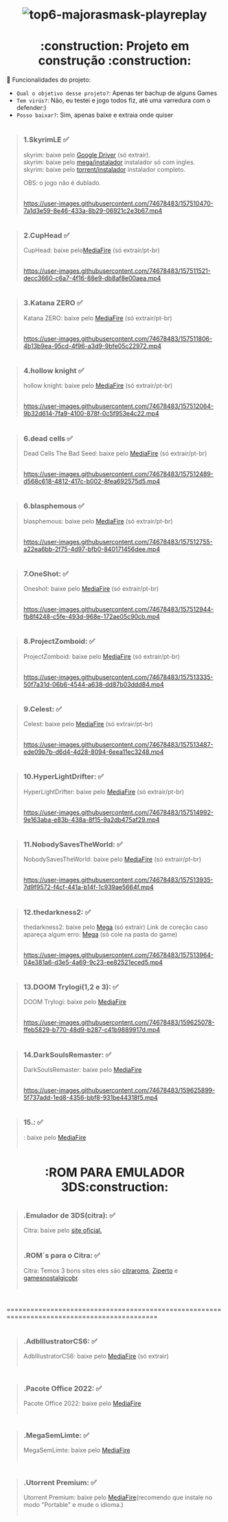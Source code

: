 ### <h1 align="center">![top6-majorasmask-playreplay](https://user-images.githubusercontent.com/74678483/159605466-3468b37e-28bc-4dc3-b210-9cad32c79492.jpg)</h1>

<h1 align="center">:construction: Projeto em construção :construction:</h1>

:hammer: Funcionalidades do projeto:

- `Qual o objetivo desse projeto?`: Apenas ter bachup de alguns Games
- `Tem virús?`: Não, eu testei e jogo todos fiz, até uma varredura com o defender:)
- `Posso baixar?`: Sim, apenas baixe e extraia onde quiser 

#

>### 1.SkyrimLE ✅
>skyrim: baixe pelo <a href="https://seulink.online/paraVcsSkyrimLEMHB">Google Driver</a> (só extrair). <br> 
 skyrim: baixe pelo <a href="https://mega.nz/file/j59wlYLa#FoR2Ke0UmJpvnA2TJg7MoAi2q0WbJ6SRUE0jt5a_xbQ ">mega/instalador</a> instalador só com ingles.  
 skyrim: baixe pelo <a href="https://seulink.digital/paraVcsTorrentSkyrimLEMHB">torrent/instalador</a> instalador completo.
>
>OBS: o jogo não é dublado.
> <br><br>
> 
>https://user-images.githubusercontent.com/74678483/157510470-7a1d3e59-8e46-433a-8b29-06921c2e3b67.mp4
># 

>#
>### 2.CupHead ✅
>CupHead: baixe pelo<a href="https://fir3.net/paravocesCupHeadMHB">MediaFire</a> (só extrair/pt-br)
> <br><br>
>
>https://user-images.githubusercontent.com/74678483/157511521-decc3660-c6a7-4f16-88e9-db8af8e00aea.mp4
># 

>#
>### 3.Katana ZERO ✅
>Katana ZERO: baixe pelo <a href="https://seulink.online/paraVcsKatanaZeroMHB">MediaFire</a> (só extrair/pt-br)
><br><br>
>
>https://user-images.githubusercontent.com/74678483/157511806-4b13b9ea-95cd-4f96-a3d9-9bfe05c22972.mp4
># 

>#
>### 4.hollow knight ✅
>hollow knight: baixe pelo <a href="https://seulink.online/paraVcsHollowKnightMHB">MediaFire</a> (só extrair/pt-br)
><br><br>
>
>https://user-images.githubusercontent.com/74678483/157512064-9b32d614-7fa9-4100-878f-0c5f953e4c22.mp4
># 

>#
>### 6.dead cells ✅
>Dead Cells The Bad Seed: baixe pelo <a href="https://seulink.online/paraVcsDeadCellsMHB">MediaFire</a> (só extrair/pt-br)
><br><br>
>
>https://user-images.githubusercontent.com/74678483/157512489-d568c618-4812-417c-b002-8fea692575d5.mp4
>#
 
>#
>### 6.blasphemous ✅
>blasphemous: baixe pelo <a href="https://seulink.online/paraVcsBlasphemousMHB">MediaFire</a> (só extrair/pt-br)
><br><br>
>
>https://user-images.githubusercontent.com/74678483/157512755-a22ea6bb-2f75-4d97-bfb0-840171456dee.mp4
># 

>#
>### 7.OneShot: ✅
>Oneshot: baixe pelo <a href="https://seulink.online/paraVcsOneShoMHB">MediaFire</a> (só extrair/pt-br)
><br><br>
>
>https://user-images.githubusercontent.com/74678483/157512944-fb8f4248-c5fe-493d-968e-172ae05c90cb.mp4
># 

>#
>### 8.ProjectZomboid: ✅
>ProjectZomboid: baixe pelo <a href="https://seulink.online/paravcsProjectZombiodMHB">MediaFire</a> (só extrair/pt-br)
><br><br>
>
>https://user-images.githubusercontent.com/74678483/157513335-50f7a31d-06b6-4544-a638-dd87b03ddd84.mp4
># 

>#
>### 9.Celest: ✅ 
>Celest: baixe pelo <a href="https://seulink.online/paraVcsCelestev1_4MHB">MediaFire</a> (só extrair/pt-br)
><br><br>
>
>https://user-images.githubusercontent.com/74678483/157513487-ede09b7b-d6d4-4d28-8094-6eea11ec3248.mp4
># 

>#
>### 10.HyperLightDrifter: ✅ 
>HyperLightDrifter: baixe pelo <a href="https://seulink.online/paraVcsHyperLightDrifterMHB">MediaFire</a> (só extrair/pt-br)
><br><br>
>
>https://user-images.githubusercontent.com/74678483/157514992-9e163aba-e83b-438a-8f15-9a2db475af29.mp4
># 

>#
>### 11.NobodySavesTheWorld: ✅ 
>NobodySavesTheWorld: baixe pelo <a href="https://seulink.online/paraVcsNobodySavesTtheWorldMHB">MediaFire</a> (só extrair/pt-br)
><br><br>
>
>https://user-images.githubusercontent.com/74678483/157513935-7d9f9572-f4cf-441a-b14f-1c939ae5664f.mp4
># 

>#
>### 12.thedarkness2: ✅ 
>thedarkness2: baixe pelo <a href="https://seulink.digital/paraVcsthedarkness2MHB">Mega</a> (só extrair)
>Link de coreção caso apareça algum erro: <a href="https://seulink.online/paraVcsTDNresolvidoMHB">Mega</a> (só cole na pasta do game)
><br><br>
>
>https://user-images.githubusercontent.com/74678483/157513964-04e381a6-d3e5-4a69-9c23-ee82521eced5.mp4
># 

>### 13.DOOM Trylogi(1,2 e 3): ✅ 
>DOOM Trylogi: baixe pelo <a href="https://seulink.digital/paraVcsDOOMTrylogitMHB">MediaFire</a>
><br><br>
>
>https://user-images.githubusercontent.com/74678483/159625078-ffeb5829-b770-48d9-b287-c41b9889917d.mp4
># 

>#
>### 14.DarkSoulsRemaster: ✅ 
>DarkSoulsRemaster: baixe pelo <a href="https://seulink.digital/paraVcsDarkSoulsRemastMHB">MediaFire</a>
><br><br>
>
>https://user-images.githubusercontent.com/74678483/159625899-5f737add-1ed8-4356-bbf8-931be44318f5.mp4
># 

>#
>### 15.: ✅ 
>: baixe pelo <a href="">MediaFire</a>
><br><br>
>
># 


<h1 align="center">:ROM PARA EMULADOR 3DS:construction:</h1>

>#
>### .Emulador de 3DS(citra): ✅ 
>Citra: baixe pelo <a href="https://citra-emu.org/download/">site oficial.</a> 
><br><br>
>### .ROM´s para o Citra: ✅ 
>Citra: Temos 3 bons sites eles são <a href="https://citraroms4.blogspot.com/2019/01/roms-3ds-decrypted_14.html">citraroms</a>, <a href="https://www.ziperto.com/nintendo/3ds-roms/">Ziperto</a> e <a href="https://gamesnostalgicobr.blogspot.com/2020/01/roms-3DS.html">gamesnostalgicobr</a>.
><br><br>
># 



============================================================================================
>#
>### .AdbIllustratorCS6: ✅ 
>AdbIllustratorCS6: baixe pelo <a href="https://seulink.online/paraVcsllustratorCS6MHB">MediaFire</a> (só extrair)
><br><br>
>
># 

>#
>### .Pacote Office 2022: ✅ 
>Pacote Office 2022: baixe pelo <a href="https://seulink.digital/paraVcsOffice2k22MHB">MediaFire</a>
><br><br>
>
># 

>#
>### .MegaSemLimte: ✅ 
>MegaSemLimte: baixe pelo <a href="https://seulink.online/paraVcsMegaSemLimiteMHB">MediaFire</a>
><br><br>
>
># 

>#
>### .Utorrent Premium: ✅ 
>Utorrent Premium: baixe pelo <a href="https://seulink.digital/paraVcsUtorrentPremiumMHB">MediaFire</a>(recomendo que instale no modo "Portable" e mude o idioma.)
><br><br>
>
># 



